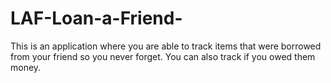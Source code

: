 # LAF-Loan-a-Friend-

This is an application where you are able to track items that were borrowed from your friend so you never forget. You can also track if you owed them money.